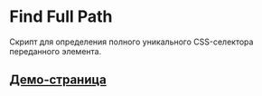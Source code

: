 # Find Full Path
Скрипт для определения полного уникального CSS-селектора переданного элемента.

## [Демо-страница](https://neyasbltb88.github.io/FindFullPath/index.html)